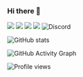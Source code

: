 ### Hi there 👋

<img src="https://img.shields.io/badge/Python-3776AB?style=flat-square&logo=Python&logoColor=white"/>

<img src="https://img.shields.io/badge/Discord-5865F2?style=flat-square&logo=Discord&logoColor=white"/>

<img src="https://img.shields.io/badge/JavaScript-F7DF1E?style=flat-square&logo=JavaScript&logoColor=white"/>

<img src="https://img.shields.io/badge/Visual Studio Code-007ACC?style=flat-square&logo=Visual Studio Code&logoColor=white&amp;link=http://t-accu.kro.kr/"/>

<img src="https://img.shields.io/badge/Visual Studio Code-007ACC?style=flat-square&logo=Visual Studio Code&logoColor=white" alt="Discord" data-canonical-src="https://img.shields.io/badge/Visual Studio Code-007ACC?style=flat-square&logo=Visual Studio Code&logoColor=white&amp;link=http://t-accu.kro.kr/" style="max-width:100%;">


![GitHub stats](https://github-readme-stats.vercel.app/api?username=keuheum&show_icons=true)  

![GitHub Activity Graph](https://activity-graph.herokuapp.com/graph?username=keuheum)  



![Profile views](https://gpvc.arturio.dev/keuheum)  












<!--
**keuheum/keuheum** is a ✨ _special_ ✨ repository because its `README.md` (this file) appears on your GitHub profile.

Here are some ideas to get you started:

- 🔭 I’m currently working on ...
- 🌱 I’m currently learning ...
- 👯 I’m looking to collaborate on ...
- 🤔 I’m looking for help with ...
- 💬 Ask me about ...
- 📫 How to reach me: ...
- 😄 Pronouns: ...
- ⚡ Fun fact: ...
-->

